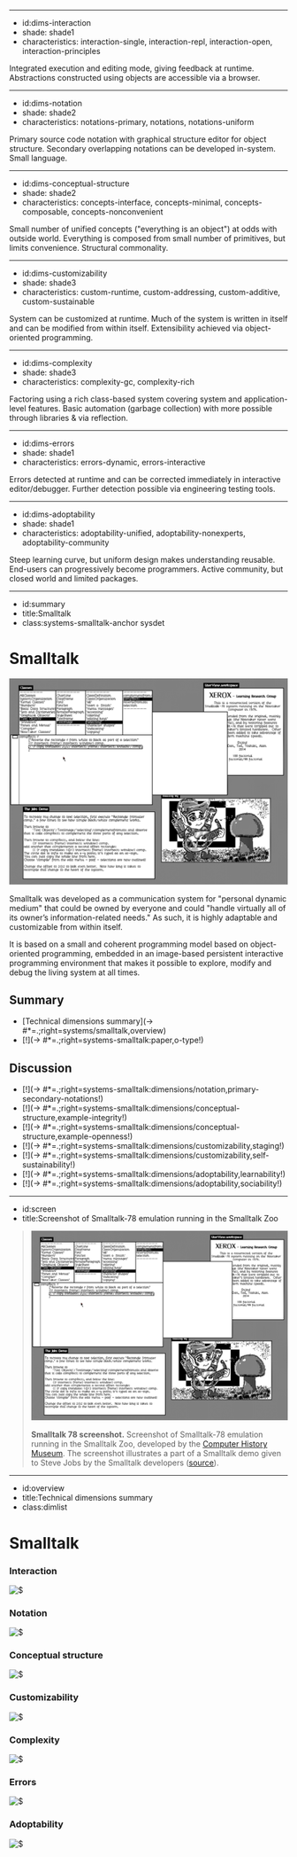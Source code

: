 ----------------------------------------------------------------------------------------------------
- id:dims-interaction
- shade: shade1
- characteristics: interaction-single, interaction-repl, interaction-open, interaction-principles

Integrated execution and editing mode, giving feedback at runtime. 
Abstractions constructed using objects are accessible via a browser.

----------------------------------------------------------------------------------------------------
- id:dims-notation
- shade: shade2
- characteristics: notations-primary, notations, notations-uniform

Primary source code notation with graphical structure editor for object structure.
Secondary overlapping notations can be developed in-system. Small language.

----------------------------------------------------------------------------------------------------
- id:dims-conceptual-structure
- shade: shade2
- characteristics: concepts-interface, concepts-minimal, concepts-composable, concepts-nonconvenient

Small number of unified concepts ("everything is an object") at odds with outside world.
Everything is composed from small number of primitives, but limits convenience. Structural commonality.

----------------------------------------------------------------------------------------------------
- id:dims-customizability
- shade: shade3
- characteristics: custom-runtime, custom-addressing, custom-additive, custom-sustainable

System can be customized at runtime. Much of the system is written in itself and can be
modified from within itself. Extensibility achieved via object-oriented programming.

----------------------------------------------------------------------------------------------------
- id:dims-complexity
- shade: shade3
- characteristics: complexity-gc, complexity-rich

Factoring using a rich class-based system covering system and application-level features.
Basic automation (garbage collection) with more possible through libraries & via reflection.

----------------------------------------------------------------------------------------------------
- id:dims-errors
- shade: shade1
- characteristics: errors-dynamic, errors-interactive

Errors detected at runtime and can be corrected immediately in interactive editor/debugger.
Further detection possible via engineering testing tools.

----------------------------------------------------------------------------------------------------
- id:dims-adoptability
- shade: shade1
- characteristics: adoptability-unified, adoptability-nonexperts, adoptability-community

Steep learning curve, but uniform design makes understanding reusable. End-users can progressively become programmers.
Active community, but closed world and limited packages.

----------------------------------------------------------------------------------------------------
- id:summary
- title:Smalltalk
- class:systems-smalltalk-anchor sysdet

# Smalltalk

[![](img/sys/smalltalk-78.png)](#image=systems/smalltalk,screen)

Smalltalk was developed as a communication system for "personal dynamic medium" that could be owned by 
everyone and could "handle virtually all of its owner’s information-related needs." As such, it is 
highly adaptable and customizable from within itself.

It is based on a small and coherent programming model based on object-oriented programming, embedded
in an image-based persistent interactive programming environment that makes it possible to explore, 
modify and debug the living system at all times.

## Summary

- [Technical dimensions summary](-> #*=.;right=systems/smalltalk,overview)
- [!](-> #*=.;right=systems-smalltalk:paper,o-type!)

## Discussion

- [!](-> #*=.;right=systems-smalltalk:dimensions/notation,primary-secondary-notations!)
- [!](-> #*=.;right=systems-smalltalk:dimensions/conceptual-structure,example-integrity!)
- [!](-> #*=.;right=systems-smalltalk:dimensions/conceptual-structure,example-openness!)
- [!](-> #*=.;right=systems-smalltalk:dimensions/customizability,staging!)
- [!](-> #*=.;right=systems-smalltalk:dimensions/customizability,self-sustainability!)
- [!](-> #*=.;right=systems-smalltalk:dimensions/adoptability,learnability!)
- [!](-> #*=.;right=systems-smalltalk:dimensions/adoptability,sociability!)

----------------------------------------------------------------------------------------------------
- id:screen
- title:Screenshot of Smalltalk-78 emulation running in the Smalltalk Zoo

> ![Smalltalk 78 screenshot](img/sys/smalltalk-78.png)
> 
> **Smalltalk 78 screenshot.** Screenshot of Smalltalk-78 emulation running in the Smalltalk Zoo, developed by the [Computer History Museum](https://computerhistory.org/blog/introducing-the-smalltalk-zoo-48-years-of-smalltalk-history-at-chm/). The screenshot illustrates a part of a Smalltalk demo given to Steve Jobs by the Smalltalk developers
> ([source](https://computerhistory.org/blog/introducing-the-smalltalk-zoo-48-years-of-smalltalk-history-at-chm/)).

----------------------------------------------------------------------------------------------------
- id:overview
- title:Technical dimensions summary
- class:dimlist

# Smalltalk

### Interaction

![$](systems/smalltalk,dims-interaction)

### Notation

![$](systems/smalltalk,dims-notation)

### Conceptual structure

![$](systems/smalltalk,dims-conceptual-structure)

### Customizability

![$](systems/smalltalk,dims-customizability)

### Complexity

![$](systems/smalltalk,dims-complexity)

### Errors

![$](systems/smalltalk,dims-errors)

### Adoptability

![$](systems/smalltalk,dims-adoptability)
